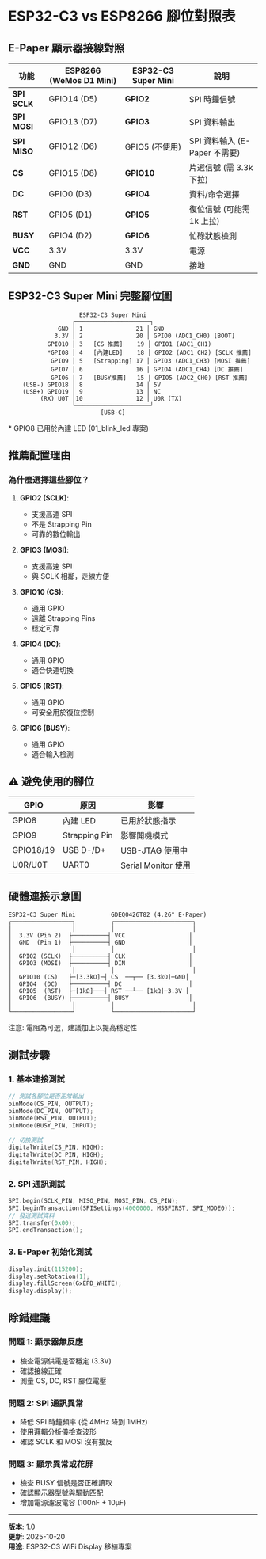# ESP32-C3 vs ESP8266 腳位對照表

## E-Paper 顯示器接線對照

| 功能 | ESP8266 (WeMos D1 Mini) | ESP32-C3 Super Mini | 說明 |
|------|------------------------|---------------------|------|
| **SPI SCLK** | GPIO14 (D5) | **GPIO2** | SPI 時鐘信號 |
| **SPI MOSI** | GPIO13 (D7) | **GPIO3** | SPI 資料輸出 |
| **SPI MISO** | GPIO12 (D6) | GPIO5 (不使用) | SPI 資料輸入 (E-Paper 不需要) |
| **CS** | GPIO15 (D8) | **GPIO10** | 片選信號 (需 3.3k 下拉) |
| **DC** | GPIO0 (D3) | **GPIO4** | 資料/命令選擇 |
| **RST** | GPIO5 (D1) | **GPIO5** | 復位信號 (可能需 1k 上拉) |
| **BUSY** | GPIO4 (D2) | **GPIO6** | 忙碌狀態檢測 |
| **VCC** | 3.3V | 3.3V | 電源 |
| **GND** | GND | GND | 接地 |

## ESP32-C3 Super Mini 完整腳位圖

```
                    ESP32-C3 Super Mini
                  ┌─────────────────────┐
              GND │ 1               21 │ GND
             3.3V │ 2               20 │ GPIO0 (ADC1_CH0) [BOOT]
           GPIO10 │ 3   [CS 推薦]    19 │ GPIO1 (ADC1_CH1)
           *GPIO8 │ 4   [內建LED]    18 │ GPIO2 (ADC1_CH2) [SCLK 推薦]
            GPIO9 │ 5   [Strapping] 17 │ GPIO3 (ADC1_CH3) [MOSI 推薦]
            GPIO7 │ 6               16 │ GPIO4 (ADC1_CH4) [DC 推薦]
            GPIO6 │ 7   [BUSY推薦]   15 │ GPIO5 (ADC2_CH0) [RST 推薦]
    (USB-) GPIO18 │ 8               14 │ 5V
    (USB+) GPIO19 │ 9               13 │ NC
         (RX) U0T │10               12 │ U0R (TX)
                  └─────────────────────┘
                          [USB-C]
```

\* GPIO8 已用於內建 LED (01_blink_led 專案)

## 推薦配置理由

### 為什麼選擇這些腳位？

1. **GPIO2 (SCLK)**: 
   - 支援高速 SPI
   - 不是 Strapping Pin
   - 可靠的數位輸出

2. **GPIO3 (MOSI)**:
   - 支援高速 SPI
   - 與 SCLK 相鄰，走線方便

3. **GPIO10 (CS)**:
   - 通用 GPIO
   - 遠離 Strapping Pins
   - 穩定可靠

4. **GPIO4 (DC)**:
   - 通用 GPIO
   - 適合快速切換

5. **GPIO5 (RST)**:
   - 通用 GPIO
   - 可安全用於復位控制

6. **GPIO6 (BUSY)**:
   - 通用 GPIO
   - 適合輸入檢測

## ⚠️ 避免使用的腳位

| GPIO | 原因 | 影響 |
|------|------|------|
| GPIO8 | 內建 LED | 已用於狀態指示 |
| GPIO9 | Strapping Pin | 影響開機模式 |
| GPIO18/19 | USB D-/D+ | USB-JTAG 使用中 |
| U0R/U0T | UART0 | Serial Monitor 使用 |

## 硬體連接示意圖

```
ESP32-C3 Super Mini          GDEQ0426T82 (4.26" E-Paper)
┌─────────────────┐          ┌──────────────────────┐
│                 │          │                      │
│  3.3V (Pin 2)  ├──────────┤ VCC                  │
│  GND  (Pin 1)  ├──────────┤ GND                  │
│                 │          │                      │
│  GPIO2 (SCLK)  ├──────────┤ CLK                  │
│  GPIO3 (MOSI)  ├──────────┤ DIN                  │
│                 │          │                      │
│  GPIO10 (CS)   ├─[3.3kΩ]─┤ CS  ──┬── [3.3kΩ]─GND│
│  GPIO4  (DC)   ├──────────┤ DC                   │
│  GPIO5  (RST)  ├─[1kΩ]───┤ RST ──┴── [1kΩ]─3.3V │
│  GPIO6  (BUSY) ├──────────┤ BUSY                 │
│                 │          │                      │
└─────────────────┘          └──────────────────────┘
```

注意: 電阻為可選，建議加上以提高穩定性

## 測試步驟

### 1. 基本連接測試
```cpp
// 測試各腳位是否正常輸出
pinMode(CS_PIN, OUTPUT);
pinMode(DC_PIN, OUTPUT);
pinMode(RST_PIN, OUTPUT);
pinMode(BUSY_PIN, INPUT);

// 切換測試
digitalWrite(CS_PIN, HIGH);
digitalWrite(DC_PIN, HIGH);
digitalWrite(RST_PIN, HIGH);
```

### 2. SPI 通訊測試
```cpp
SPI.begin(SCLK_PIN, MISO_PIN, MOSI_PIN, CS_PIN);
SPI.beginTransaction(SPISettings(4000000, MSBFIRST, SPI_MODE0));
// 發送測試資料
SPI.transfer(0x00);
SPI.endTransaction();
```

### 3. E-Paper 初始化測試
```cpp
display.init(115200);
display.setRotation(1);
display.fillScreen(GxEPD_WHITE);
display.display();
```

## 除錯建議

### 問題 1: 顯示器無反應
- 檢查電源供電是否穩定 (3.3V)
- 確認接線正確
- 測量 CS, DC, RST 腳位電壓

### 問題 2: SPI 通訊異常
- 降低 SPI 時鐘頻率 (從 4MHz 降到 1MHz)
- 使用邏輯分析儀檢查波形
- 確認 SCLK 和 MOSI 沒有接反

### 問題 3: 顯示異常或花屏
- 檢查 BUSY 信號是否正確讀取
- 確認顯示器型號與驅動匹配
- 增加電源濾波電容 (100nF + 10µF)

---

**版本**: 1.0  
**更新**: 2025-10-20  
**用途**: ESP32-C3 WiFi Display 移植專案

